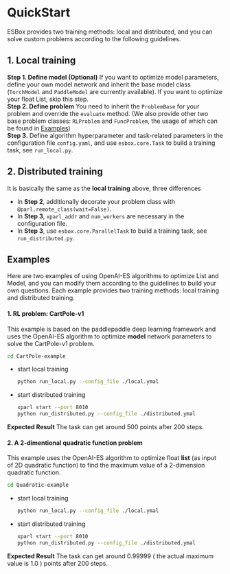
# QuickStart
ESBox provides two training methods: local and distributed, and you can solve custom problems according to the following guidelines.

## 1. Local training 
**Step 1. Define model (Optional)** If you want to optimize model parameters, define your own model network and inherit the base model class (`TorchModel` and `PaddleModel` are currently available). If you want to optimize your float List, skip this step.         
**Step 2. Define problem** You need to inherit the `ProblemBase` for your problem and override the `evaluate` method. (We also provide other two base problem classes: `RLProblem` and `FuncProblem`, the usage of which can be found in [Examples](../examples))          
**Step 3.** Define algorithm hyperparameter and task-related parameters in the configuration file `config.yaml`, and use `esbox.core.Task` to build a training task, see `run_local.py`.

## 2. Distributed training 
It is basically the same as the **local training** above, three differences
+ In **Step 2**, additionally decorate your problem class with `@parl.remote_class(wait=False)`.
+ In **Step 3**, `xparl_addr` and `num_workers` are necessary in the configuration file.
+ In **Step 3**, use `esbox.core.ParallelTask` to build a training task, see `run_distributed.py`.

## Examples
Here are two examples of using OpenAI-ES algorithms to optimize List and Model, and you can modify them according to the guidelines to build your own questions. Each example provides two training methods: local training and distributed training.

#### 1. RL problem: CartPole-v1
This example is based on the paddlepaddle deep learning framework and uses the OpenAI-ES algorithm to optimize **model** network parameters to solve the CartPole-v1 problem.

```bash
cd CartPole-example
```
- start local training
    ```bash
    python run_local.py --config_file ./local.ymal
    ```
- start distributed training
    ```bash
    xparl start --port 8010
    python run_distributed.py --config_file ./distributed.ymal
    ```
**Expected Result** 
The task can get around 500 points after 200 steps.

#### 2. A 2-dimentional quadratic function problem
This example uses the OpenAI-ES algorithm to optimize float **list** (as input of 2D quadratic function) to find the maximum value of a 2-dimension quadratic function.

```bash
cd Quadratic-example
```
- start local training
    ```bash
    python run_local.py --config_file ./local.ymal
    ```
- start distributed training
    ```bash
    xparl start --port 8010
    python run_distributed.py --config_file ./distributed.ymal
    ```

**Expected Result** 
The task can get around 0.99999 ( the actual maximum value is 1.0 ) points after 200 steps.
